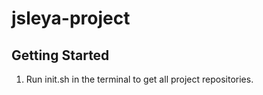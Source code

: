 # jsleya-project

## Getting Started
1. Run init.sh in the terminal to get all project repositories.
